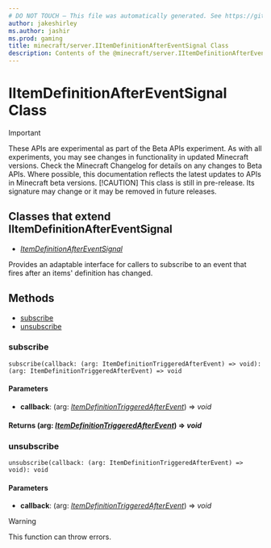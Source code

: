```yaml
---
# DO NOT TOUCH — This file was automatically generated. See https://github.com/mojang/minecraftapidocsgenerator to modify descriptions, examples, etc.
author: jakeshirley
ms.author: jashir
ms.prod: gaming
title: minecraft/server.IItemDefinitionAfterEventSignal Class
description: Contents of the @minecraft/server.IItemDefinitionAfterEventSignal class.
---
```

# IItemDefinitionAfterEventSignal Class
>[!IMPORTANT]
>These APIs are experimental as part of the Beta APIs experiment. As with all experiments, you may see changes in functionality in updated Minecraft versions. Check the Minecraft Changelog for details on any changes to Beta APIs. Where possible, this documentation reflects the latest updates to APIs in Minecraft beta versions.
> [!CAUTION]
> This class is still in pre-release.  Its signature may change or it may be removed in future releases.

## Classes that extend IItemDefinitionAfterEventSignal
- [*ItemDefinitionAfterEventSignal*](ItemDefinitionAfterEventSignal.md)

Provides an adaptable interface for callers to subscribe to an event that fires after an items' definition has changed.

## Methods
- [subscribe](#subscribe)
- [unsubscribe](#unsubscribe)

### **subscribe**
`
subscribe(callback: (arg: ItemDefinitionTriggeredAfterEvent) => void): (arg: ItemDefinitionTriggeredAfterEvent) => void
`

#### **Parameters**
- **callback**: (arg: [*ItemDefinitionTriggeredAfterEvent*](ItemDefinitionTriggeredAfterEvent.md)) => *void*

#### **Returns** (arg: [*ItemDefinitionTriggeredAfterEvent*](ItemDefinitionTriggeredAfterEvent.md)) => *void*

### **unsubscribe**
`
unsubscribe(callback: (arg: ItemDefinitionTriggeredAfterEvent) => void): void
`

#### **Parameters**
- **callback**: (arg: [*ItemDefinitionTriggeredAfterEvent*](ItemDefinitionTriggeredAfterEvent.md)) => *void*

> [!WARNING]
> This function can throw errors.
